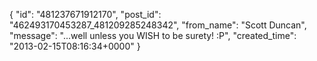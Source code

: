  {
   "id": "481237671912170",
   "post_id": "462493170453287_481209285248342",
   "from_name": "Scott Duncan",
   "message": "...well unless you WISH to be surety! :P",
   "created_time": "2013-02-15T08:16:34+0000"
 }
